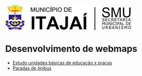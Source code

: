 ![Brasão](images/brasaosmu.png)
# Desenvolvimento de webmaps
* [Estudo unidades básicas de educação x praças](https://geoitajai.github.io/sie/smuestudopracaseduca.html)
* [Paradas de ônibus](https://geoitajai.github.io/sie/paradasonibusitajai.html)
